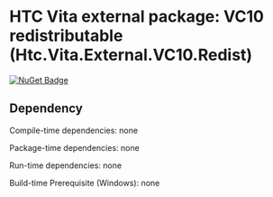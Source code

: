 # HTC Vita external package: VC10 redistributable (Htc.Vita.External.VC10.Redist)

[![NuGet Badge](https://buildstats.info/nuget/Htc.Vita.External.VC10.Redist)](https://www.nuget.org/packages/Htc.Vita.External.VC10.Redist/)

## Dependency

Compile-time dependencies: none

Package-time dependencies: none

Run-time dependencies: none

Build-time Prerequisite (Windows): none
